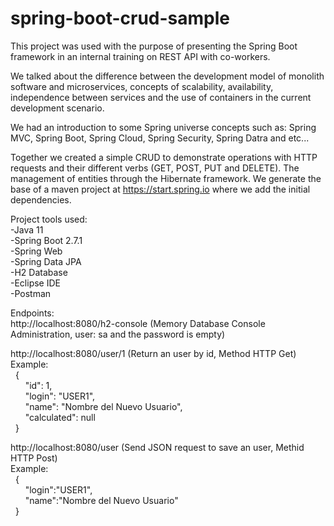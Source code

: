 # spring-boot-crud-sample

This project was used with the purpose of presenting the Spring Boot framework in an internal training on REST API with co-workers.

We talked about the difference between the development model of monolith software and microservices, concepts of scalability, availability, independence between services and the use of containers in the current development scenario.

We had an introduction to some Spring universe concepts such as: Spring MVC, Spring Boot, Spring Cloud, Spring Security, Spring Datra and etc...

Together we created a simple CRUD to demonstrate operations with HTTP requests and their different verbs (GET, POST, PUT and DELETE). The management of entities through the Hibernate framework. We generate the base of a maven project at https://start.spring.io where we add the initial dependencies.

Project tools used:  
-Java 11  
-Spring Boot 2.7.1  
-Spring Web  
-Spring Data JPA  
-H2 Database  
-Eclipse IDE  
-Postman  
  
Endpoints:  
http://localhost:8080/h2-console (Memory Database Console Administration, user: sa and the password is empty)  
  
http://localhost:8080/user/1 (Return an user by id, Method HTTP Get)  
Example:  
&nbsp;&nbsp;{  
&nbsp;&nbsp;&nbsp;&nbsp;&nbsp;&nbsp;"id": 1,  
&nbsp;&nbsp;&nbsp;&nbsp;&nbsp;&nbsp;"login": "USER1",  
&nbsp;&nbsp;&nbsp;&nbsp;&nbsp;&nbsp;"name": "Nombre del Nuevo Usuario",  
&nbsp;&nbsp;&nbsp;&nbsp;&nbsp;&nbsp;"calculated": null  
&nbsp;&nbsp;}  
  
http://localhost:8080/user (Send JSON request to save an user, Methid HTTP Post)  
Example:  
&nbsp;&nbsp;{  
&nbsp;&nbsp;&nbsp;&nbsp;&nbsp;&nbsp;"login":"USER1",  
&nbsp;&nbsp;&nbsp;&nbsp;&nbsp;&nbsp;"name":"Nombre del Nuevo Usuario"  
&nbsp;&nbsp;}  
